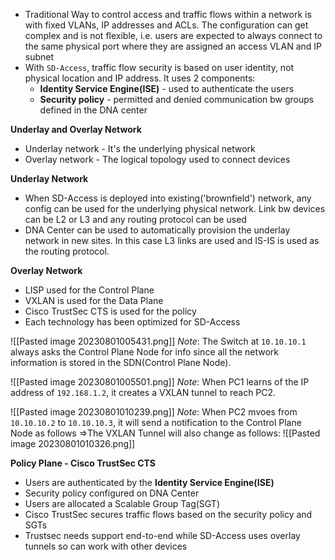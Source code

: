 - Traditional Way to control access and traffic flows within a network is with fixed VLANs, IP addresses and ACLs. The configuration can get complex and is not flexible, i.e. users are expected to always connect to the same physical port where they are assigned an access VLAN and IP subnet
- With `SD-Access`, traffic flow security is based on user identity, not physical location and IP address. It uses 2 components:
	- **Identity Service Engine(ISE)** - used to authenticate the users
	- **Security policy** - permitted and denied communication bw groups defined in the DNA center


**Underlay and Overlay Network**
- Underlay network - It's the underlying physical network
- Overlay network - The logical topology used to connect devices


**Underlay Network**
- When SD-Access is deployed into existing('brownfield') network, any config can be used for the underlying physical network. Link bw devices can be L2 or L3 and any routing protocol can be used
- DNA Center can be used to automatically provision the underlay network in new sites. In this case L3 links are used and IS-IS is used as the routing protocol.

**Overlay Network**
- LISP used for the Control Plane
- VXLAN is used for the Data Plane
- Cisco TrustSec CTS is used for the policy
- Each technology has been optimized for SD-Access

![[Pasted image 20230801005431.png]]
*Note*: The Switch at `10.10.10.1` always asks the Control Plane Node for info since all the network information is stored in the SDN(Control Plane Node).

![[Pasted image 20230801005501.png]]
*Note*: When PC1 learns of the IP address of `192.168.1.2`, it creates a VXLAN tunnel to reach PC2.

![[Pasted image 20230801010239.png]]
*Note*: When PC2 mvoes from `10.10.10.2` to `10.10.10.3`, it will send a notification to the Control Plane Node as follows =>The VXLAN Tunnel will also change as follows:
![[Pasted image 20230801010326.png]]


**Policy Plane - Cisco TrustSec CTS**
- Users are authenticated by the **Identity Service Engine(ISE)**
- Security policy configured on DNA Center
- Users are allocated a Scalable Group Tag(SGT)
- Cisco TrustSec secures traffic flows based on the security policy and SGTs
- Trustsec needs support end-to-end while SD-Access uses overlay tunnels so can work with other devices